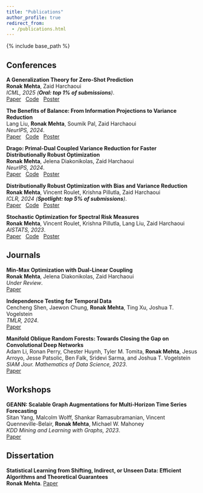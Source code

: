```yaml
---
title: "Publications"
author_profile: true
redirect_from:
  - /publications.html
---
```


{% include base_path %}

<!-- Leave two spaces at the end -->

<!-- ## Preprints

**A Primal-Dual Algorithm for Faster Distributionally Robust Optimization**  
**Ronak Mehta**, Jelena Diakonikolas, Zaid Harchaoui  
*Under review*.  
[PDF](https://arxiv.org/abs/2403.10763) &nbsp; -->

## Conferences

**A Generalization Theory for Zero-Shot Prediction**  
**Ronak Mehta**, Zaid Harchaoui  
*ICML, 2025 (**Oral: top 1% of submissions**)*.  
[Paper](https://openreview.net/forum?id=kJQgMGLrow&) &nbsp; [Code](https://github.com/ronakdm/zeroshot) &nbsp;  [Poster](/files/zeroshot-poster-icml.pdf) &nbsp;  

**The Benefits of Balance: From Information Projections to Variance Reduction**  
Lang Liu, **Ronak Mehta**, Soumik Pal, Zaid Harchaoui  
*NeurIPS, 2024*.  
[Paper](https://openreview.net/forum?id=vJMMdFfL0A&) &nbsp; [Code](https://github.com/ronakdm/balancing) &nbsp;  [Poster](/files/raking-poster.pdf) &nbsp;  

**Drago: Primal-Dual Coupled Variance Reduction for Faster Distributionally Robust Optimization**  
**Ronak Mehta**, Jelena Diakonikolas, Zaid Harchaoui  
*NeurIPS, 2024*.  
[Paper](https://openreview.net/forum?id=ujk0XrNTQZ) &nbsp; [Code](https://github.com/ronakdm/drago) &nbsp; [Poster](/files/drago-poster.pdf) &nbsp;  

**Distributionally Robust Optimization with Bias and Variance Reduction**  
**Ronak Mehta**, Vincent Roulet, Krishna Pillutla, Zaid Harchaoui  
*ICLR, 2024 (**Spotlight: top 5% of submissions**)*.  
[Paper](https://openreview.net/pdf?id=TTrzgEZt9s) &nbsp; [Code](https://github.com/ronakdm/prospect) &nbsp; [Poster](/files/prospect-poster.pdf)

**Stochastic Optimization for Spectral Risk Measures**  
**Ronak Mehta**, Vincent Roulet, Krishna Pillutla, Lang Liu, Zaid Harchaoui  
*AISTATS, 2023*.  
[Paper](https://proceedings.mlr.press/v206/mehta23b/mehta23b.pdf) &nbsp; [Code](https://github.com/ronakdm/lerm/) &nbsp; [Poster](/files/lrm-poster.pdf)

## Journals

**Min-Max Optimization with Dual-Linear Coupling**  
**Ronak Mehta**, Jelena Diakonikolas, Zaid Harchaoui  
*Under Review*.  
[Paper](https://arxiv.org/pdf/2507.06328) &nbsp; 

**Independence Testing for Temporal Data**  
Cencheng Shen, Jaewon Chung, **Ronak Mehta**, Ting Xu, Joshua T. Vogelstein  
*TMLR, 2024*.  
[Paper](https://openreview.net/forum?id=jv1aPQINc4) &nbsp; 

**Manifold Oblique Random Forests: Towards Closing the Gap on Convolutional Deep Networks**  
Adam Li, Ronan Perry, Chester Huynh, Tyler M. Tomita, **Ronak Mehta**, Jesus Arroyo, Jesse Patsolic, Ben Falk, Sridevi Sarma, and Joshua T. Vogelstein  
*SIAM Jour. Mathematics of Data Science, 2023*.  
[Paper](https://epubs.siam.org/doi/10.1137/21M1449117) &nbsp;  


## Workshops

**GEANN: Scalable Graph Augmentations for Multi-Horizon Time Series Forecasting**  
Sitan Yang, Malcolm Wolff, Shankar Ramasubramanian, Vincent Quenneville-Belair, **Ronak Mehta**, Michael W. Mahoney  
*KDD Mining and Learning with Graphs, 2023*.  
[Paper](https://www.mlgworkshop.org/2023/papers/MLG__KDD_2023_paper_16.pdf) &nbsp;

## Dissertation

**Statistical Learning from Shifting, Indirect, or Unseen Data: Efficient Algorithms and Theoretical Guarantees**  
**Ronak Mehta**. 
[Paper](/files/rmehta_thesis_revision.pdf) &nbsp;